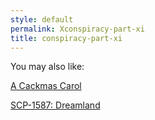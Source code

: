 ```yaml
---
style: default
permalink: Xconspiracy-part-xi
title: conspiracy-part-xi
---
```

You may also like:

[A Cackmas Carol](http://scp-wiki.net/a-cackmas-carol)

[SCP-1587: Dreamland](http://scp-wiki.net/scp-1587)
